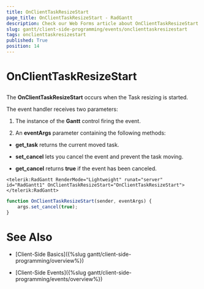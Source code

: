 ```yaml
---
title: OnClientTaskResizeStart
page_title: OnClientTaskResizeStart - RadGantt
description: Check our Web Forms article about OnClientTaskResizeStart.
slug: gantt/client-side-programming/events/onclienttaskresizestart
tags: onclienttaskresizestart
published: True
position: 14
---
```


# OnClientTaskResizeStart

## 

The **OnClientTaskResizeStart** occurs when the Task resizing is started.

The event handler receives two parameters:

1. The instance of the **Gantt** control firing the event.

1. An **eventArgs** parameter containing the following methods:

* **get_task** returns the current moved task.

* **set_cancel** lets you cancel the event and prevent the task moving.

* **get_cancel** returns **true** if the event has been canceled.

````ASP.NET
<telerik:RadGantt RenderMode="Lightweight" runat="server" id="RadGantt1" OnClientTaskResizeStart="OnClientTaskResizeStart">
</telerik:RadGantt>
````

````JavaScript
function OnClientTaskResizeStart(sender, eventArgs) {
    args.set_cancel(true);
}
````


# See Also

 * [Client-Side Basics]({%slug gantt/client-side-programming/overview%})

 * [Client-Side Events]({%slug gantt/client-side-programming/events/overview%})

